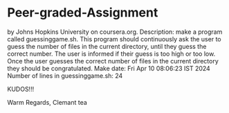 # Peer-graded-Assignment
by Johns Hopkins University on coursera.org.
Description: make a program called guessinggame.sh. This program should continuously ask the user to guess the number of files in the current directory, until they guess the correct number. The user is informed if their guess is too high or too low. Once the user guesses the correct number of files in the current directory they should be congratulated.
Make date: Fri Apr 10 08:06:23 IST 2024
Number of lines in guessinggame.sh: 24

KUDOS!!!

Warm Regards,
Clemant tea
